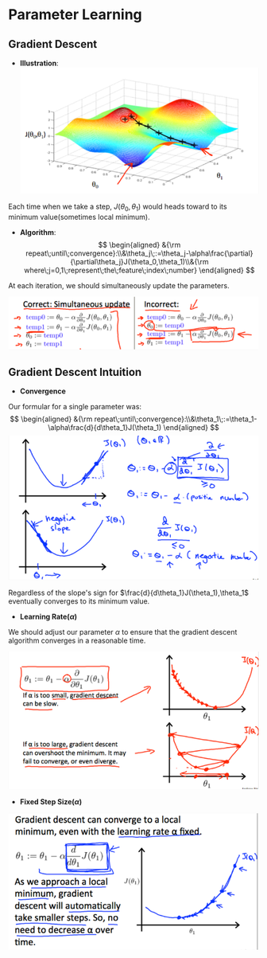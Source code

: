 # **Parameter Learning**

## **Gradient Descent**

* **Illustration**:
![Gradient Descent](https://raw.githubusercontent.com/Achilles-10/machine_learning/master/Notes/imgs/pl_1.png)

Each time when we take a step, $J(\theta_0,\theta_1)$ would heads toward to its minimum value(sometimes local minimum).

* **Algorithm**:
$$ 
\begin{aligned}
    &{\rm repeat\;until\;convergence}:\\&\theta_j\;:=\theta_j-\alpha\frac{\partial}{\partial\theta_j}J(\theta_0,\theta_1)\\&{\rm where\;j=0,1\;represent\;the\;feature\;index\;number}
\end{aligned}
$$

At each iteration, we should simultaneously update the parameters.

![Update](https://raw.githubusercontent.com/Achilles-10/machine_learning/master/Notes/imgs/pl_2.png)

## Gradient Descent Intuition

* **Convergence**

Our formular for a single parameter was:
$$ 
\begin{aligned}
    &{\rm repeat\;until\;convergence}:\\&\theta_1\;:=\theta_1-\alpha\frac{d}{d\theta_1}J(\theta_1)
\end{aligned}
$$
![Convergence](https://raw.githubusercontent.com/Achilles-10/machine_learning/master/Notes/imgs/pl_3.png)

Regardless of the slope's sign for $\frac{d}{d\theta_1}J(\theta_1),\theta_1$ eventually converges to its minimum value.

* **Learning Rate($\alpha$)**

We should adjust our parameter $\alpha$ to ensure that the gradient descent algorithm converges in a reasonable time.

![Learning Rate](https://raw.githubusercontent.com/Achilles-10/machine_learning/master/Notes/imgs/pl_4.png)

* **Fixed Step Size($\alpha$)**

![Fixed Step Size](https://raw.githubusercontent.com/Achilles-10/machine_learning/master/Notes/imgs/pl_5.png)